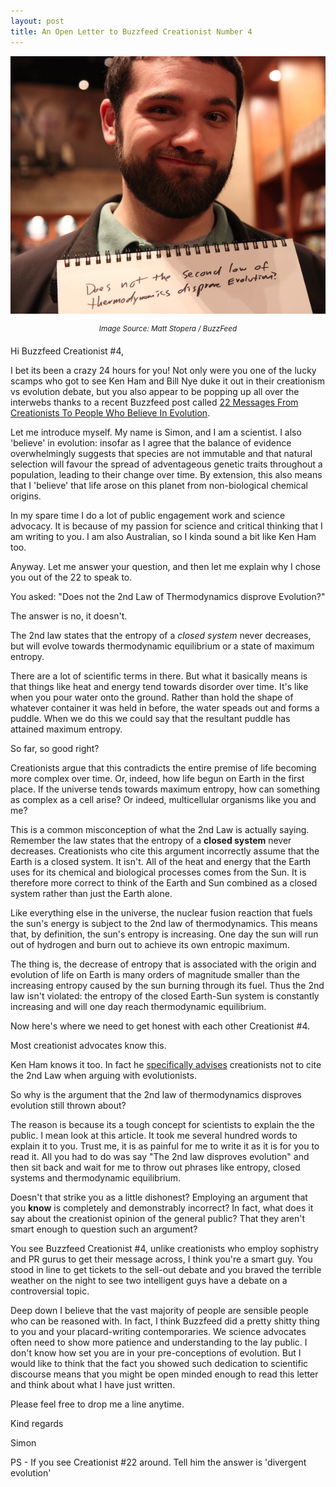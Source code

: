 ```yaml
---
layout: post
title: An Open Letter to Buzzfeed Creationist Number 4
---
```


![](/images/creationistpic.jpg) 
<center><sup><em>Image Source: Matt Stopera / BuzzFeed</em></sup></center>

Hi Buzzfeed Creationist #4,

I bet its been a crazy 24 hours for you! Not only were you one of the lucky scamps who got to see Ken Ham and Bill Nye duke it out in their creationism vs evolution debate, but you also appear to be popping up all over the interwebs thanks to a recent Buzzfeed post called [22 Messages From Creationists To People Who Believe In Evolution](http://www.buzzfeed.com/mjs538/messages-from-creationists-to-people-who-believe-in-evolutio). 

Let me introduce myself. My name is Simon, and I am a scientist. I also 'believe' in evolution: insofar as I agree that the balance of evidence overwhelmingly suggests that species are not immutable and that natural selection will favour the spread of adventageous genetic traits throughout a population, leading to their change over time. By extension, this also means that I 'believe' that life arose on this planet from non-biological chemical origins. 

In my spare time I do a lot of public engagement work and science advocacy. It is because of my passion for science and critical thinking that I am writing to you. I am also Australian, so I kinda sound a bit like Ken Ham too. 

Anyway. Let me answer your question, and then let me explain why I chose you out of the 22 to speak to. 

You asked: "Does not the 2nd Law of Thermodynamics disprove Evolution?"

The answer is no, it doesn't. 

The 2nd law states that the entropy of a *closed system* never decreases, but will evolve towards thermodynamic equilibrium or a state of maximum entropy. 

There are a lot of scientific terms in there. But what it basically means is that things like heat and energy tend towards disorder over time. It's like when you pour water onto the ground. Rather than hold the shape of whatever container it was held in before, the water speads out and forms a puddle. When we do this we could say that the resultant puddle has attained maximum entropy. 

So far, so good right? 

Creationists argue that this contradicts the entire premise of life becoming more complex over time. Or, indeed, how life begun on Earth in the first place. If the universe tends towards maximum entropy, how can something as complex as a cell arise? Or indeed, multicellular organisms like you and me? 

This is a common misconception of what the 2nd Law is actually saying. Remember the law states that the entropy of a **closed system** never decreases. Creationists who cite this argument incorrectly assume that the Earth is a closed system. It isn't. All of the heat and energy that the Earth uses for its chemical and biological processes comes from the Sun. It is therefore more correct to think of the Earth and Sun combined as a closed system rather than just the Earth alone. 

Like everything else in the universe, the nuclear fusion reaction that fuels the sun's energy is subject to the 2nd law of thermodynamics. This means that, by definition, the sun's entropy is increasing. One day the sun will run out of hydrogen and burn out to achieve its own entropic maximum. 

The thing is, the decrease of entropy that is associated with the origin and evolution of life on Earth is many orders of magnitude smaller than the increasing entropy caused by the sun burning through its fuel. Thus the 2nd law isn't violated: the entropy of the closed Earth-Sun system is constantly increasing and will one day reach thermodynamic equilibrium. 

Now here's where we need to get honest with each other Creationist #4. 

Most creationist advocates know this. 

Ken Ham knows it too. In fact he [specifically advises](http://www.answersingenesis.org/get-answers/topic/arguments-we-dont-use) creationists not to cite the 2nd Law when arguing with evolutionists. 

So why is the argument that the 2nd law of thermodynamics disproves evolution still thrown about? 

The reason is because its a tough concept for scientists to explain the the public. I mean look at this article. It took me several hundred words to explain it to you.  Trust me, it is as painful for me to write it as it is for you to read it. All you had to do was say "The 2nd law disproves evolution" and then sit back and wait for me to throw out phrases like entropy, closed systems and thermodynamic equilibrium. 

Doesn't that strike you as a little dishonest? Employing an argument that you **know** is completely and demonstrably incorrect? In fact, what does it say about the creationist opinion of the general public? That they aren't smart enough to question such an argument? 

You see Buzzfeed Creationist #4, unlike creationists who employ sophistry and PR gurus to get their message across, I think you're a smart guy. You stood in line to get tickets to the sell-out debate and you braved the terrible weather on the night to see two intelligent guys have a debate on a controversial topic. 

Deep down I believe that the vast majority of people are sensible people who can be reasoned with. In fact, I think Buzzfeed did a pretty shitty thing to you and your placard-writing contemporaries. We science advocates often need to show more patience and understanding to the lay public. I don't know how set you are in your pre-conceptions of evolution. But I would like to think that the fact you showed such dedication to scientific discourse means that you might be open minded enough to read this letter and think about what I have just written. 

Please feel free to drop me a line anytime. 

Kind regards

Simon

PS - If you see Creationist #22 around. Tell him the answer is 'divergent evolution' 
 

